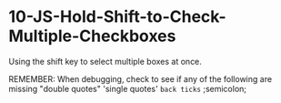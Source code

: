 # 10-JS-Hold-Shift-to-Check-Multiple-Checkboxes

Using the shift key to select multiple boxes at once.

REMEMBER: When debugging, check to see if any of the following are missing
"double quotes"
'single quotes'
`back ticks`
;semicolon;
